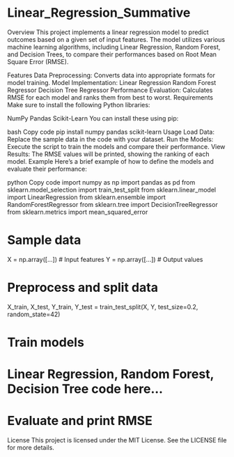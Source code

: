 # Linear_Regression_Summative

Overview
This project implements a linear regression model to predict outcomes based on a given set of input features. The model utilizes various machine learning algorithms, including Linear Regression, Random Forest, and Decision Trees, to compare their performances based on Root Mean Square Error (RMSE).

Features
Data Preprocessing: Converts data into appropriate formats for model training.
Model Implementation:
Linear Regression
Random Forest Regressor
Decision Tree Regressor
Performance Evaluation: Calculates RMSE for each model and ranks them from best to worst.
Requirements
Make sure to install the following Python libraries:

NumPy
Pandas
Scikit-Learn
You can install these using pip:

bash
Copy code
pip install numpy pandas scikit-learn
Usage
Load Data: Replace the sample data in the code with your dataset.
Run the Models: Execute the script to train the models and compare their performance.
View Results: The RMSE values will be printed, showing the ranking of each model.
Example
Here’s a brief example of how to define the models and evaluate their performance:

python
Copy code
import numpy as np
import pandas as pd
from sklearn.model_selection import train_test_split
from sklearn.linear_model import LinearRegression
from sklearn.ensemble import RandomForestRegressor
from sklearn.tree import DecisionTreeRegressor
from sklearn.metrics import mean_squared_error

# Sample data
X = np.array([...])  # Input features
Y = np.array([...])  # Output values

# Preprocess and split data
X_train, X_test, Y_train, Y_test = train_test_split(X, Y, test_size=0.2, random_state=42)

# Train models
# Linear Regression, Random Forest, Decision Tree code here...

# Evaluate and print RMSE
License
This project is licensed under the MIT License. See the LICENSE file for more details.
